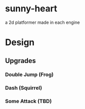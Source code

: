 # sunny-heart
a 2d platformer made in each engine

# Design

## Upgrades
### Double Jump (Frog)
### Dash (Squirrel)
### Some Attack (TBD)